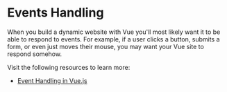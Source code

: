 # Events Handling

When you build a dynamic website with Vue you'll most likely want it to be able to respond to events. For example, if a user clicks a button, submits a form, or even just moves their mouse, you may want your Vue site to respond somehow.

Visit the following resources to learn more:

- [Event Handling in Vue.js](https://vuejs.org/guide/essentials/event-handling.html)

